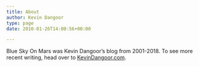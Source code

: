 ```yaml
---
title: About
author: Kevin Dangoor
type: page
date: 2010-01-26T14:00:56+00:00

---
```

Blue Sky On Mars was Kevin Dangoor&#8217;s blog from 2001-2018. To see more recent writing, head over to [KevinDangoor.com][1].

 [1]: http://kevindangoor.com/